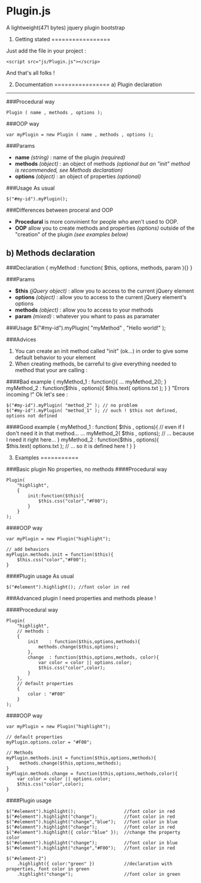 Plugin.js
=========
A lightweight(471 bytes) jquery plugin bootstrap


1. Getting stated
=================

Just add the file in your project :

    <script src="js/Plugin.js"></scrip>
    
And that's all folks !

2. Documentation
================
a) Plugin declaration
--------------------
###Procedural way

    Plugin ( name , methods , options );
    
###OOP way

    var myPlugin = new Plugin ( name , methods , options );
    
###Params
    
* **name** *(string)* : name of the plugin *(required)*
* **methods** *(object)* : an object of methods *(optional but an "init" method is recommended, see Methods declaration)*
* **options** *(object)* : an object of properties *(optional)*

###Usage
As usual

    $("#my-id").myPlugin();


###Differences between proceral and OOP
* **Procedural** is more convinient for people who aren't used to OOP.
* **OOP** allow you to create methods and properties *(options)* outside of the "creation" of the plugin *(see examples below)*


b) Methods declaration
----------------------
###Declaration
    {
        myMethod : function( $this, options, methods, param ){}
    }
    
###Params
* **$this** *(jQuery object)* : allow you to access to the current jQuery element
* **options** *(object)* : allow you to access to the current jQuery element's options
* **methods** *(object)* : allow you to access to your methods
* **param** *(mixed)* : whatever you whant to pass as paramater

###Usage
    $("#my-id").myPlugin( "myMethod" , "Hello world!" );
    
###Advices
1. You can create an init method called "init" (ok...) in order to give some default behavior to your element
2. When creating methods, be carreful to give everything needed to method that your are calling :

####Bad example
    {
        myMethod_1 : function(){
            ...
            myMethod_2();
        }
        myMethod_2 : function($this , options){
            $this.text( options.txt );
        }
    }
"Errors incoming !" Ok let's see :

    $("#my-id").myPlugin( "method_2" ); // no problem
    $("#my-id").myPlugin( "method_1" ); // ouch ! $this not defined, options not defined
    
####Good example
    {
        myMethod_1 : function( $this , options){    // even if I don't need it in that method...
            ...
            myMethod_2( $this , options);           // ... because I need it right here...
        }
        myMethod_2 : function($this , options){    
            $this.text( options.txt );               // ... so it is defined here !
        }
    }

3. Examples
===========

###Basic plugin
No properties, no methods
####Procedural way

    Plugin(
        "highlight",
        {
            init:function($this){
                $this.css("color","#F00");
            }
        }
    );
    
####OOP way

    var myPlugin = new Plugin("highlight");
    
    // add behaviors
    myPlugin.methods.init = function($this){
        $this.css("color","#F00");
    }
    
####Plugin usage
As usual

    $("#element").highlight(); //font color in red

###Advanced plugin
I need properties and methods please !

####Procedural way

    Plugin(
        "highlight",
        // methods :
        {
            init    : function($this,options,methods){
                methods.change($this,options);
            },
            change  : function($this,options,methods, color){
                var color = color || options.color;
                $this.css("color",color);
            }
        },
        // default properties
        {
            color : "#F00"
        }     
    );
    
####OOP way

    var myPlugin = new Plugin("highlight");
    
    // default properties
    myPlugin.options.color = "#F00";
    
    // Methods
    myPlugin.methods.init = function($this,options,methods){
         methods.change($this,options,methods);
    }
    myPlugin.methods.change = function($this,options,methods,color){
        var color = color || options.color;
        $this.css("color",color);
    }
    
    
####Plugin usage
    
    $("#element").highlight();                  //font color in red
    $("#element").highlight("change");          //font color in red
    $("#element").highlight("change","blue");   //font color in blue
    $("#element").highlight("change");          //font color in red
    $("#element").highlight({ color:"blue" });  //change the property color
    $("#element").highlight("change");          //font color in blue
    $("#element").highlight("change","#F00");   //font color in red
    
    $("#element-2")
        .highlight({ color:"green" })           //declaration with properties, font color in green
        .highlight("change");                   //font color in green
        
    
